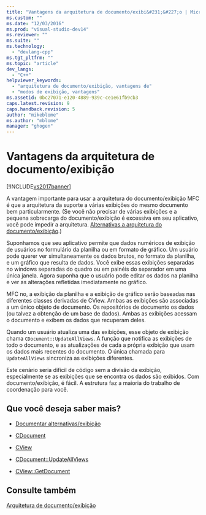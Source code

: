 ```yaml
---
title: "Vantagens da arquitetura de documento/exibi&#231;&#227;o | Microsoft Docs"
ms.custom: ""
ms.date: "12/03/2016"
ms.prod: "visual-studio-dev14"
ms.reviewer: ""
ms.suite: ""
ms.technology: 
  - "devlang-cpp"
ms.tgt_pltfrm: ""
ms.topic: "article"
dev_langs: 
  - "C++"
helpviewer_keywords: 
  - "arquitetura de documento/exibição, vantagens de"
  - "modos de exibição, vantagens"
ms.assetid: 0bc27071-e120-4889-939c-ce1e61fb9cb3
caps.latest.revision: 9
caps.handback.revision: 5
author: "mikeblome"
ms.author: "mblome"
manager: "ghogen"
---
```

# Vantagens da arquitetura de documento/exibi&#231;&#227;o
[!INCLUDE[vs2017banner](../assembler/inline/includes/vs2017banner.md)]

A vantagem importante para usar a arquitetura do documento\/exibição MFC é que a arquitetura da suporte a várias exibições do mesmo documento bem particularmente. \(Se você não precisar de várias exibições e a pequena sobrecarga do documento\/exibição é excessiva em seu aplicativo, você pode impedir a arquitetura.  [Alternativas a arquitetura do documento\/exibição](../mfc/alternatives-to-the-document-view-architecture.md).\)  
  
 Suponhamos que seu aplicativo permite que dados numéricos de exibição de usuários no formulário da planilha ou em formato de gráfico.  Um usuário pode querer ver simultaneamente os dados brutos, no formato da planilha, e um gráfico que resulta de dados.  Você exibe essas exibições separadas no windows separadas do quadro ou em painéis do separador em uma única janela.  Agora suponha que o usuário pode editar os dados na planilha e ver as alterações refletidas imediatamente no gráfico.  
  
 MFC no, a exibição da planilha e a exibição de gráfico serão baseadas nas diferentes classes derivadas de CView.  Ambas as exibições são associadas a um único objeto de documento.  Os repositórios de documento os dados \(ou talvez a obtenção de um base de dados\).  Ambas as exibições acessam o documento e exibem os dados que recuperam deles.  
  
 Quando um usuário atualiza uma das exibições, esse objeto de exibição chama `CDocument::UpdateAllViews`.  A função que notifica as exibições de todo o documento, e as atualizações de cada a própria exibição que usam os dados mais recentes do documento.  O única chamada para `UpdateAllViews` sincroniza as exibições diferentes.  
  
 Este cenário seria difícil de código sem a divisão da exibição, especialmente se as exibições que se encontra os dados são exibidos.  Com documento\/exibição, é fácil.  A estrutura faz a maioria do trabalho de coordenação para você.  
  
## Que você deseja saber mais?  
  
-   [Documentar alternativas\/exibição](../mfc/alternatives-to-the-document-view-architecture.md)  
  
-   [CDocument](../Topic/CDocument%20Class.md)  
  
-   [CView](../Topic/CView%20Class.md)  
  
-   [CDocument::UpdateAllViews](../Topic/CDocument::UpdateAllViews.md)  
  
-   [CView::GetDocument](../Topic/CView::GetDocument.md)  
  
## Consulte também  
 [Arquitetura de documento\/exibição](../Topic/Document-View%20Architecture.md)